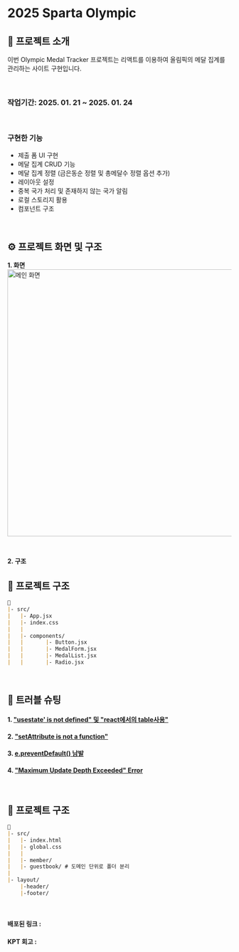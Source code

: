 # 2025 Sparta Olympic
## 💬 프로젝트 소개
이번 Olympic Medal Tracker 프로젝트는 리액트를 이용하여 올림픽의 메달 집계를 관리하는 사이트 구현입니다.

<br />

 ### **작업기간**: 2025. 01. 21 ~ 2025. 01. 24

<br />

### 구현한 기능

- 제출 폼 UI 구현
- 메달 집계 CRUD 기능
- 메달 집계 정렬 (금은동순 정렬 및 총메달수 정렬 옵션 추가)
- 레이아웃 설정
- 중복 국가 처리 및 존재하지 않는 국가 알림
- 로컬 스토리지 활용
- 컴포넌트 구조

<br />

## ⚙ 프로젝트 화면 및 구조
**1. 화면** <br />
<img src="https://velog.velcdn.com/images/verdantgreeny/post/71afbd87-6246-4c62-a69e-c8eccbb0729d/image.png" alt="메인 화면" width="600px" />

<br>

**2. 구조** <br />
## 📁 프로젝트 구조
```markdown
📁
|- src/
|   |- App.jsx
|   |- index.css
|   |
|   |- components/
|   |       |- Button.jsx
|   |       |- MedalForm.jsx
|   |       |- MedalList.jsx
|   |       |- Radio.jsx

```



<br />

## 🚀 트러블 슈팅
#### 1. ["usestate' is not defined" 및 "react에서의 table사용"](https://velog.io/@verdantgreeny/개인-프로젝트-Olympic-Medal-Tracker-1레이아웃-CRDUpdate빼고기능-입력-처리의-적정성-검증)

#### 2. ["setAttribute is not a function"](https://velog.io/@verdantgreeny/개인-프로젝트-Olympic-Medal-Tracker-2-Update-기능-및-컴포넌트-분리)

#### 3. [e.preventDefault() 남발](https://velog.io/@verdantgreeny/개인-프로젝트-Olympic-Medal-Tracker-3-정렬-옵션-추가-및-로컬스토리지-활용)

#### 4. ["Maximum Update Depth Exceeded" Error](https://velog.io/@verdantgreeny/트러블슈팅-Maximum-Update-Depth-Exceeded-Error)

<br />

## 📁 프로젝트 구조
```markdown
📁
|- src/
|   |- index.html
|   |- global.css
|   |
|   |- member/
|   |- guestbook/ # 도메인 단위로 폴더 분리
|
|- layout/
    |-header/
    |-footer/
```

<br />



#### 배포된 링크 : []()
#### KPT 회고 : []()
